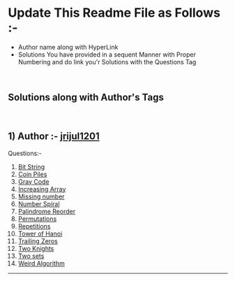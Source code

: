# Update This Readme File as Follows :-
<ul>
    <li>Author name along with HyperLink</li>
    <li>Solutions You have provided in a sequent Manner with Proper Numbering and do link you'r Solutions with the Questions Tag</li>
</ul>
<br>

## Solutions along with Author's Tags
<br>


## 1) Author :- [jrijul1201](https://github.com/jrijul1201)

Questions:- 
1) [Bit String](Bit_Strings.cpp)
2) [Coin Piles](Coin_Piles.cpp)
3) [Gray Code](Gray_Code.cpp)
4) [Increasing Array](Increasing_Array.cpp)
5) [Missing number](Missing_number.cpp)
6) [Number Spiral](Number_Spiral.cpp)
7) [Palindrome Reorder](Palindrome_Reorder.cpp)
8) [Permutations](Permutations.cpp)
9) [Repetitions](Repetitions.cpp)
10) [Tower of Hanoi](Tower_of_Hanoi.cpp)
12) [Trailing Zeros](Trailing_Zeros.cpp)
11) [Two Knights](Two_Knights.cpp)
12) [Two sets](Two_Sets.cpp)
13) [Weird Algorithm](Weird_Algorithm.cpp)

<hr>
<br>